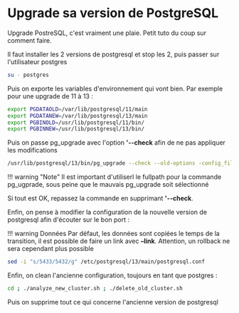 # Upgrade sa version de PostgreSQL

Upgrade PostreSQL, c'est vraiment une plaie. Petit tuto du coup sur
comment faire.

Il faut installer les 2 versions de postgresql et stop les 2, puis
passer sur l'utilisateur postgres

```bash
su - postgres
```

Puis on exporte les variables d'environnement qui vont bien. Par
exemple pour une upgrade de 11 à 13 :

```bash
export PGDATAOLD=/var/lib/postgresql/11/main
export PGDATANEW=/var/lib/postgresql/13/main
export PGBINOLD=/usr/lib/postgresql/11/bin/
export PGBINNEW=/usr/lib/postgresql/13/bin/
```

Puis on passe pg_upgrade avec l'option **'--check** afin de ne pas
appliquer les modifications

```bash
/usr/lib/postgresql/13/bin/pg_upgrade --check --old-options -config_file=/etc/postgresql/11/main/postgresql.conf --new-options -config_file=/etc/postgresql/13/main/postgresql.conf
```

!!! warning "Note"
    Il est important d'utiliserl le fullpath pour la commande pg_ugprade, sous peine que le mauvais pg_upgrade soit sélectionné

Si tout est OK, repassez la commande en supprimant **'--check**.

Enfin, on pense à modifier la configuration de la nouvelle version de
postgresql afin d'écouter sur le bon port :

!!! warning Données
    Par défaut, les données sont copiées le temps de la transition, il est possible de faire un link avec **–link**. Attention, un rollback ne sera cependant plus possible

```bash
sed -i "s/5433/5432/g" /etc/postgresql/13/main/postgresql.conf
```

Enfin, on clean l'ancienne configuration, toujours en tant que postgres
:

```bash
cd ; ./analyze_new_cluster.sh ; ./delete_old_cluster.sh
```

Puis on supprime tout ce qui concerne l'ancienne version de postgresql
